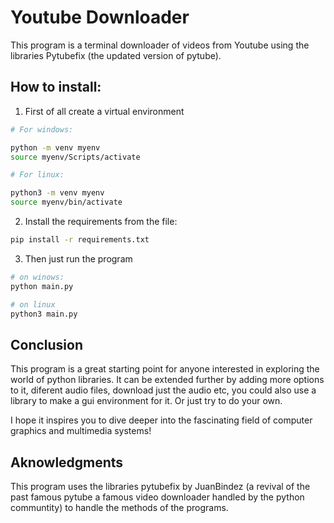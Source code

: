 # Youtube Downloader

This program is a terminal downloader of videos from Youtube using the libraries Pytubefix (the updated version of pytube).

## How to install:

1. First of all create a virtual environment
```bash
# For windows:

python -m venv myenv
source myenv/Scripts/activate
```
```bash
# For linux:

python3 -m venv myenv
source myenv/bin/activate
```
2. Install the requirements from the file:
```bash
pip install -r requirements.txt
```

3. Then just run the program
```bash
# on winows:
python main.py
```
```bash
# on linux
python3 main.py
```
## Conclusion
This program is a great starting point for anyone interested in exploring the world of python libraries. It can be extended further by adding more options to it, diferent audio files, download just the audio etc, you could also use a library to make a gui environment for it. Or just try to do your own.

I hope it inspires you to dive deeper into the fascinating field of computer graphics and multimedia systems!

## Aknowledgments
This program uses the libraries pytubefix by JuanBindez (a revival of the past famous pytube a famous video downloader handled by the python communtity) to handle the methods of the programs.